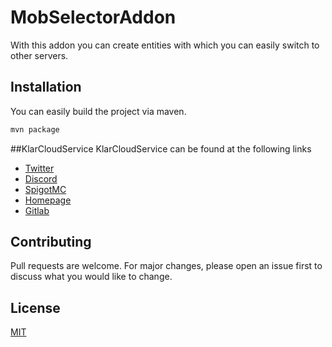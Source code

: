 # MobSelectorAddon

With this addon you can create entities with which you can easily switch to other servers.

## Installation

You can easily build the project via maven.

```bash
mvn package
```
##KlarCloudService
KlarCloudService can be found at the following links

- [Twitter](https://twitter.com/KlarCloud)
- [Discord](https://discordapp.com/invite/fwe2CHD)
- [SpigotMC](https://www.spigotmc.org/resources/klarcloudservice-an-efficient-minecraft-network-management-system.63950/)
- [Homepage](http://klarcloudservice.de)
- [Gitlab](https://gitlab.com/_Klaro/KlarCloudService-2.0)

## Contributing
Pull requests are welcome. For major changes, please open an issue first to discuss what you would like to change.

## License
[MIT](LICENSE.md)